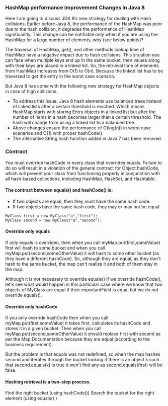 ### HashMap performance Improvement Changes in Java 8
Here I am going to discuss JDK 8’s new strategy for dealing with Hash collisions. Earlier before Java 8, the performance of the HashMap was poor due to the hash collision, it degrades the performance of HashMap significantly. This change can be notifiable only when if you are using the HashMap for a large number of elements, why (see below points)?

The traversal of HashMap, get(), and other methods lookup time of HashMap have a negative impact due to hash collisions. This situation you can face when multiple keys end up in the same bucket, then values along with their keys are placed in a linked list. So, the retrieval time of elements from HashMap increases from O(1) to O(n). Because the linked list has to be traversed to get the entry in the worst case scenario.

But Java 8 has come with the following new strategy for HashMap objects in case of high collisions.

* To address this issue, Java 8 hash elements use balanced trees instead of linked lists after a certain threshold is reached. Which means HashMap starts with storing Entry objects in a linked list but after the number of items in a hash becomes larger than a certain threshold. The hash will change from using a linked list to a balanced tree.
* Above changes ensure the performance of O(log(n)) in worst case scenarios and O(1) with proper hashCode().
* The alternative String hash function added in Java 7 has been removed.

### Contract
You must override hashCode in every class that overrides equals. Failure to do so will result in a violation of the general
contract for Object.hashCode, which will prevent your class from functioning properly in conjunction with all hash-based 
collections, including HashMap, HashSet, and Hashtable.

#### The contract between equals() and hashCode() is:

* If two objects are equal, then they must have the same hash code.
* If two objects have the same hash code, they may or may not be equal.

```
MyClass first = new MyClass("a","first");
MyClass second = new MyClass("a","second");
```

#### Override only equals
If only equals is overriden, then when you call myMap.put(first,someValue) first will hash to some bucket and when you call
myMap.put(second,someOtherValue) it will hash to some other bucket (as they have a different hashCode). So, although they 
are equal, as they don't hash to the same bucket, the map can't realize it and both of them stay in the map.

Although it is not necessary to override equals() if we override hashCode(), let's see what would happen in this particular 
case where we know that two objects of MyClass are equal if their importantField is equal but we do not override equals().

#### Override only hashCode
If you only override hashCode then when you call myMap.put(first,someValue) it takes first, calculates its hashCode and 
stores it in a given bucket. Then when you call myMap.put(second,someOtherValue) it should replace first with second as 
per the Map Documentation because they are equal (according to the business requirement).

But the problem is that equals was not redefined, so when the map hashes second and iterates through the bucket looking 
if there is an object k such that second.equals(k) is true it won't find any as second.equals(first) will be false.

#### Hashing retrieval is a two-step process.
Find the right bucket (using hashCode())
Search the bucket for the right element (using equals() )
